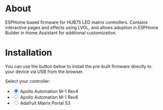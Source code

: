 # About

ESPHome based firmware for HUB75 LED matrix controllers. Contains interactive pages and effects using LVGL, and allows adoption in ESPHome Builder in Home Assistant for additional customization.

# Installation

You can use the button below to install the pre-built firmware directly to your device via USB from the browser.

<p>Select your controller:</p>
<ul class="radios">
<li>
    <label><input type="radio" name="type" value="apollo-automation-m1-rev4" data-manifest="apollo-automation-m1-rev4.manifest.json" checked/> Apollo Automation M-1 Rev4</label>
</li>
<li>
    <label><input type="radio" name="type" value="apollo-automation-m1-rev6" data-manifest="apollo-automation-m1-rev6.manifest.json" /> Apollo Automation M-1 Rev6</label>
</li>
<li>
    <label><input type="radio" name="type" value="adafruit-matrix-portal-s3" data-manifest="adafruit-matrix-portal-s3.manifest.json" /> Adafruit Matrix Portal S3</label>
</li>
</ul>

<esp-web-install-button manifest="firmware/apollo-automation-m1-rev4.manifest.json"></esp-web-install-button>

<script>
    document.querySelectorAll('input[name="type"]').forEach(radio =>
    radio.addEventListener("change", () => {
        const button = document.querySelector('esp-web-install-button');
        button.manifest = `firmware/${radio.dataset.manifest}`;
    }
    ));
</script>
<script type="module" src="https://unpkg.com/esp-web-tools@10/dist/web/install-button.js?module"></script>
